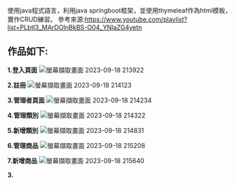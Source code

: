使用java程式語言，利用java springboot框架，並使用thymeleaf作為html模板，實作CRUD練習。
參考來源:https://www.youtube.com/playlist?list=PLbtI3_MArDOlnBkBS-O04_YNIaZG4yetn
## 作品如下:
__1.登入頁面__
![螢幕擷取畫面 2023-09-18 213922](https://github.com/ypes1713/spring/assets/135570962/4912df06-b5e9-4c7b-a6ce-fbec72e7bd46)

__2.註冊__
![螢幕擷取畫面 2023-09-18 214123](https://github.com/ypes1713/spring/assets/135570962/f2680bbd-21f5-410d-bcd6-41558d4e849e)

__3.管理者頁面__
![螢幕擷取畫面 2023-09-18 214234](https://github.com/ypes1713/spring/assets/135570962/5914f857-ab96-403b-98c3-c49911f76595)

__4.管理類別__
![螢幕擷取畫面 2023-09-18 214322](https://github.com/ypes1713/spring/assets/135570962/f46f614e-6cc2-4c07-92f1-3d9b0867d457)

__5.新增類別__
![螢幕擷取畫面 2023-09-18 214831](https://github.com/ypes1713/spring/assets/135570962/2789698e-a3f6-48f1-be1b-c53f75ee0196)

__6.管理商品__
![螢幕擷取畫面 2023-09-18 215208](https://github.com/ypes1713/spring/assets/135570962/4d537a4b-0b92-48a0-a889-2f0e662040ec)

__7.新增商品__
![螢幕擷取畫面 2023-09-18 215640](https://github.com/ypes1713/spring/assets/135570962/a6d7370f-3c04-40f5-b3c9-33b35c8d6077)

__3.__
